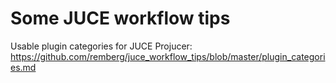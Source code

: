 # Some JUCE workflow tips

Usable plugin categories for JUCE Projucer:
https://github.com/remberg/juce_workflow_tips/blob/master/plugin_categories.md
